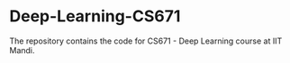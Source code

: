 # Deep-Learning-CS671
The repository contains the code for CS671 - Deep Learning course at IIT Mandi.
